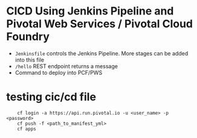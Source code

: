 # CICD Using Jenkins Pipeline and Pivotal Web Services / Pivotal Cloud Foundry
- `Jenkinsfile` controls the Jenkins Pipeline. More stages can be added into this file
- `/hello` REST endpoint returns a message
- Command to deploy into PCF/PWS
# testing cic/cd file
    
        cf login -a https://api.run.pivotal.io -u <user_name> -p <password>
        cf push -f <path_to_manifest_yml>
        cf apps
